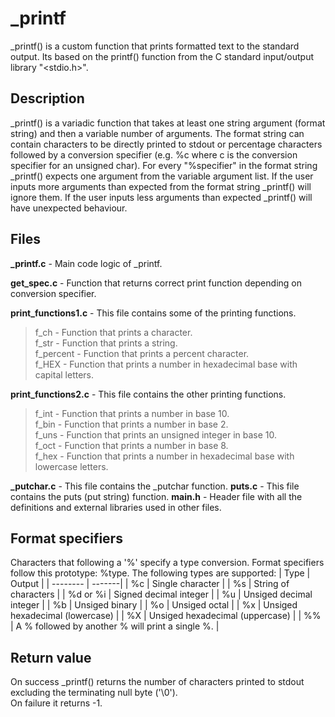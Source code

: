 # _printf
_printf() is a custom function that prints formatted text to the standard output. Its based on the printf() function from the  C standard input/output library "<stdio.h>".

## Description

_printf() is a variadic function that takes at least one string argument (format string) and then a variable number of arguments.
The format string can contain characters to be directly printed to stdout or percentage characters followed by a conversion specifier (e.g. %c where c is the conversion specifier for an unsigned char). For every "%specifier" in the format string _printf() expects one argument from the variable argument list. If the user inputs more arguments than expected from the format string _printf() will ignore them. If the user inputs less arguments than expected _printf() will have unexpected behaviour.

## Files

**_printf.c** - Main code logic of _printf.

**get_spec.c** - Function that returns correct print function depending on conversion specifier.

**print_functions1.c** - This file contains some of the printing functions.

>f_ch - Function that prints a character.<br>
>f_str - Function that prints a string.<br>
>f_percent - Function that prints a percent character.<br>
>f_HEX - Function that prints a number in hexadecimal base with capital letters.<br>

**print_functions2.c** - This file contains the other printing functions.

>f_int - Function that prints a number in base 10.<br>
>f_bin - Function that prints a number in base 2.<br>
>f_uns - Function that prints an unsigned integer in base 10.<br>
>f_oct - Function that prints a number in base 8.<br>
>f_hex - Function that prints a number in hexadecimal base with lowercase letters.<br>

**_putchar.c** - This file contains the _putchar function.
**puts.c** - This file contains the puts (put string) function.
**main.h** - Header file with all the definitions and external libraries used in other files.

## Format specifiers
Characters that following a '%' specify a type conversion.
Format specifiers follow this prototype:     %type.
The following types are supported:
| Type     | Output |
| -------- | -------|
| %c       | Single character |
| %s       | String of characters |
| %d or %i | Signed decimal integer |
| %u       | Unsiged decimal integer |
| %b       | Unsiged binary |
| %o       | Unsiged octal |
| %x       | Unsiged hexadecimal (lowercase) |
| %X       | Unsiged hexadecimal (uppercase) |
| %%       | A % followed by another % will print a single %. |

## Return value
On success _printf() returns the number of characters printed to stdout excluding the terminating null byte ('\0').<br>
On failure it returns -1.
